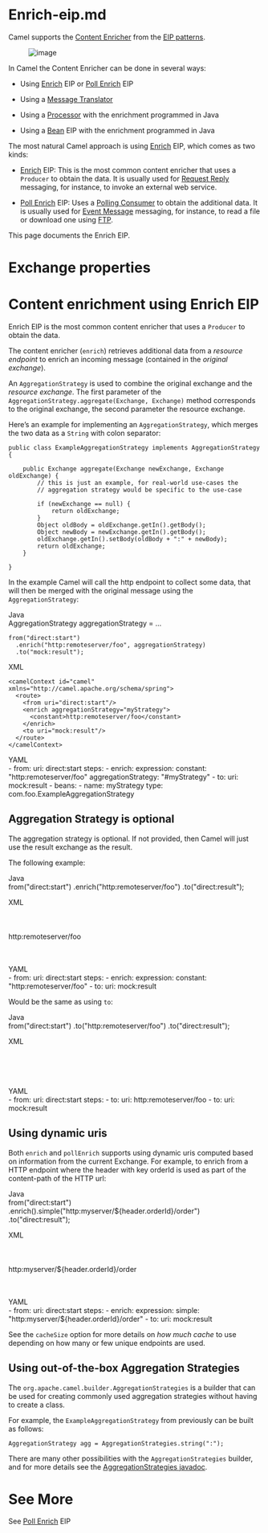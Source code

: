# Enrich-eip.md

Camel supports the [Content
Enricher](http://www.enterpriseintegrationpatterns.com/DataEnricher.html)
from the [EIP patterns](#enterprise-integration-patterns.adoc).

<figure>
<img src="eip/DataEnricher.gif" alt="image" />
</figure>

In Camel the Content Enricher can be done in several ways:

-   Using [Enrich](#enrich-eip.adoc) EIP or [Poll
    Enrich](#pollEnrich-eip.adoc) EIP

-   Using a [Message Translator](#message-translator.adoc)

-   Using a [Processor](#manual::processor.adoc) with the enrichment
    programmed in Java

-   Using a [Bean](#bean-eip.adoc) EIP with the enrichment programmed in
    Java

The most natural Camel approach is using [Enrich](#enrich-eip.adoc) EIP,
which comes as two kinds:

-   [Enrich](#enrich-eip.adoc) EIP: This is the most common content
    enricher that uses a `Producer` to obtain the data. It is usually
    used for [Request Reply](#requestReply-eip.adoc) messaging, for
    instance, to invoke an external web service.

-   [Poll Enrich](#pollEnrich-eip.adoc) EIP: Uses a [Polling
    Consumer](#polling-consumer.adoc) to obtain the additional data. It
    is usually used for [Event Message](#event-message.adoc) messaging,
    for instance, to read a file or download one using
    [FTP](#ROOT:ftp-component.adoc).

This page documents the Enrich EIP.

# Exchange properties

# Content enrichment using Enrich EIP

Enrich EIP is the most common content enricher that uses a `Producer` to
obtain the data.

The content enricher (`enrich`) retrieves additional data from a
*resource endpoint* to enrich an incoming message (contained in the
*original exchange*).

An `AggregationStrategy` is used to combine the original exchange and
the *resource exchange*. The first parameter of the
`AggregationStrategy.aggregate(Exchange, Exchange)` method corresponds
to the original exchange, the second parameter the resource exchange.

Here’s an example for implementing an `AggregationStrategy`, which
merges the two data as a `String` with colon separator:

    public class ExampleAggregationStrategy implements AggregationStrategy {
    
        public Exchange aggregate(Exchange newExchange, Exchange oldExchange) {
            // this is just an example, for real-world use-cases the
            // aggregation strategy would be specific to the use-case
    
            if (newExchange == null) {
                return oldExchange;
            }
            Object oldBody = oldExchange.getIn().getBody();
            Object newBody = newExchange.getIn().getBody();
            oldExchange.getIn().setBody(oldBody + ":" + newBody);
            return oldExchange;
        }
    
    }

In the example Camel will call the http endpoint to collect some data,
that will then be merged with the original message using the
`AggregationStrategy`:

Java  
AggregationStrategy aggregationStrategy = ...

    from("direct:start")
      .enrich("http:remoteserver/foo", aggregationStrategy)
      .to("mock:result");

XML  
<bean id="myStrategy" class="com.foo.ExampleAggregationStrategy"/>

    <camelContext id="camel" xmlns="http://camel.apache.org/schema/spring">
      <route>
        <from uri="direct:start"/>
        <enrich aggregationStrategy="myStrategy">
          <constant>http:remoteserver/foo</constant>
        </enrich>
        <to uri="mock:result"/>
      </route>
    </camelContext>

YAML  
\- from:
uri: direct:start
steps:
\- enrich:
expression:
constant: "http:remoteserver/foo"
aggregationStrategy: "#myStrategy"
\- to:
uri: mock:result
\- beans:
\- name: myStrategy
type: com.foo.ExampleAggregationStrategy

## Aggregation Strategy is optional

The aggregation strategy is optional. If not provided, then Camel will
just use the result exchange as the result.

The following example:

Java  
from("direct:start")
.enrich("http:remoteserver/foo")
.to("direct:result");

XML  
<route>  
<from uri="direct:start"/>  
<enrich>  
<constant>http:remoteserver/foo</constant>  
</enrich>  
<to uri="mock:result"/>  
</route>

YAML  
\- from:
uri: direct:start
steps:
\- enrich:
expression:
constant: "http:remoteserver/foo"
\- to:
uri: mock:result

Would be the same as using `to`:

Java  
from("direct:start")
.to("http:remoteserver/foo")
.to("direct:result");

XML  
<route>  
<from uri="direct:start"/>  
<to uri="http:remoteserver/foo"/>  
<to uri="mock:result"/>  
</route>

YAML  
\- from:
uri: direct:start
steps:
\- to:
uri: http:remoteserver/foo
\- to:
uri: mock:result

## Using dynamic uris

Both `enrich` and `pollEnrich` supports using dynamic uris computed
based on information from the current Exchange. For example, to enrich
from a HTTP endpoint where the header with key orderId is used as part
of the content-path of the HTTP url:

Java  
from("direct:start")
.enrich().simple("http:myserver/${header.orderId}/order")
.to("direct:result");

XML  
<route>  
<from uri="direct:start"/>  
<enrich>  
<simple>http:myserver/${header.orderId}/order</simple>  
</enrich>  
<to uri="direct:result"/>  
</route>

YAML  
\- from:
uri: direct:start
steps:
\- enrich:
expression:
simple: "http:myserver/${header.orderId}/order"
\- to:
uri: mock:result

See the `cacheSize` option for more details on *how much cache* to use
depending on how many or few unique endpoints are used.

## Using out-of-the-box Aggregation Strategies

The `org.apache.camel.builder.AggregationStrategies` is a builder that
can be used for creating commonly used aggregation strategies without
having to create a class.

For example, the `ExampleAggregationStrategy` from previously can be
built as follows:

    AggregationStrategy agg = AggregationStrategies.string(":");

There are many other possibilities with the `AggregationStrategies`
builder, and for more details see the [AggregationStrategies
javadoc](https://www.javadoc.io/static/org.apache.camel/camel-core-model/3.12.0/org/apache/camel/builder/AggregationStrategies.html).

# See More

See [Poll Enrich](#pollEnrich-eip.adoc) EIP
